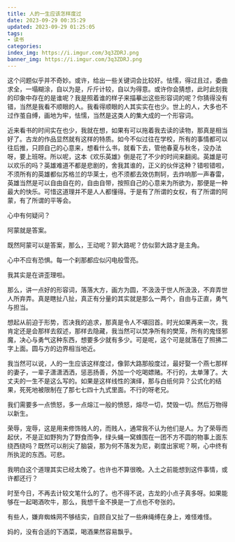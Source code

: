 ```yaml
---
title: 人的一生应该怎样度过
date: 2023-09-29 00:35:29
updated: 2023-09-29 01:25:05
tags:
- 读书
categories:
index_img: https://i.imgur.com/3q3ZDRJ.png
banner_img: https://i.imgur.com/3q3ZDRJ.png
---
```


这个问题似乎并不奇妙。或许，给出一些关键词会比较好。怯懦，得过且过，委曲求全，一塌糊涂，自以为是，斤斤计较，自以为得意。或许你会猜想，此时此刻我的印象中存在的是谁呢？我是照着谁的样子来描摹出这些形容词的呢？你猜得没有错，当然是我看不顺眼的人。我看得顺眼的人其实实在也少。世上的人，大多也不过作茧自缚，画地为牢，怯懦，当然是这类人的集大成的一个形容词。

近来看书的时间实在也少，我就在想，如果有可以拖着我去读的读物，那真是相当好了。古龙的作品显然就有这样的特质。如今不似过往在学校，所有的事情都可以往后推，只顾自己的心意来，想看什么书，就看下去，管他春夏与秋冬，没办法呀，要上班呀。所以呢，这本《欢乐英雄》倒是花了不少的时间来翻阅。英雄是可以欢乐的吗？英雄难道不都是悲剧的，舍我其谁的，正义的伙伴这种？错啦错啦，不须所有的英雄都似苏格兰的华莱士，也不须都去效仿荆轲，去炸响那一声春雷，英雄当然是可以自由自在的，自由自带，按照自己的心意来为所欲为，那便是一种最大的快乐。可惜这道理并不是人人都懂得。于是有了所谓的女权，有了所谓的阿蒙，有了所谓的平等会。

心中有何疑问？

阿蒙就是答案。

既然阿蒙可以是答案，那么，王动呢？郭大路呢？仿似郭大路才是主角。

心中不应有恐惧。每一个刹那都应似闪电般雪亮。

我其实是在讲歪理啦。

那么，讲一点好的形容词，落落大方，画方为圆，不汲汲于世人所汲汲，不弃弄世人所弃弄。真是瞎扯八扯，真正有分量的其实就是那么一两个，自由与正直，勇气与担当。

想起从前迫于形势，否决我的追求，那真是令人不堪回首。时光如果再来一次，我肯定还是会那样去叙述，那样去隐藏，我当然可以焚净所有的樊笼，所有的鬼怪邪魔，决心与勇气这种东西，想要多少就有多少。可是呢，这个可是就落在了照拂二字上面。圆与方的边界相当地近。

我当然可以说，人的一生应该这样度过，像郭大路那般度过，最好娶一个燕七那样的妻子，一辈子潇潇洒洒，惩恶扬善，外加一个吃喝嫖赌。不行的，太单薄了。大丈夫的一生不是这么写的。如果是这样线性的演绎，那与白纸何异？公式化的结果，死死地被限制在了那七七四十九式里面。不行的呀老兄。

我们需要多一点愤怒，多一点熔江一般的愤怒，熔尽一切，焚毁一切。然后万物得以新生。

荣辱，宠辱，这是用来修饰贱人的，而贱人，通常我不认为他们是人。为了荣辱而起伏，不是正如野狗为了野食而争，绿头蝇一窝蜂围在一团不方不圆的物事上面东绕西绕吗？既然可以削尖了脑袋，那为何不落发为尼，剃度出家呢？啊，心中终有所执泥的东西。可悲。

我明白这个道理其实已经太晚了。也许也不算很晚。入土之前能想到这件事情，或许都还行？

时至今日，不再去计较文笔什么的了。也不得不说，古龙的小点子真多呀。如果能够在一起喝酒吹牛，那么，我想千金不换是一丁点也不夸张的。

有些人，嫌弃蜘蛛网不够结实，自顾自又扯了一些麻绳缚在身上，难怪难怪。

妈的，没有合适的下酒菜，喝酒果然容易飘乎。


